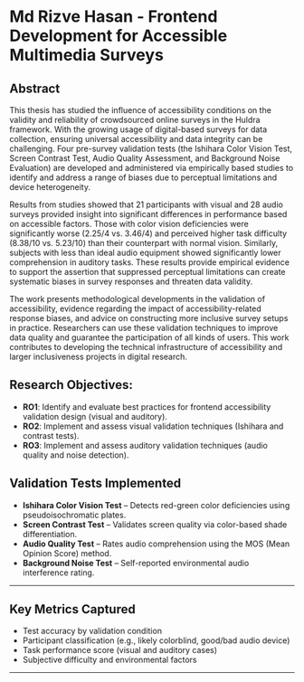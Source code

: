 # Md Rizve Hasan - Frontend Development for Accessible Multimedia Surveys

## Abstract

This thesis has studied the influence of accessibility conditions on the validity and reliability of crowdsourced online surveys in the Huldra framework. With the growing usage of digital-based surveys for data collection, ensuring universal accessibility and data integrity can be challenging. Four pre-survey validation tests (the Ishihara Color Vision Test, Screen Contrast Test, Audio Quality Assessment, and Background Noise Evaluation) are developed and administered via empirically based studies to identify and address a range of biases due to perceptual limitations and device heterogeneity.

Results from studies showed that 21 participants with visual and 28 audio surveys provided insight into significant differences in performance based on accessible factors. Those with color vision deficiencies were significantly worse (2.25/4 vs. 3.46/4) and perceived higher task difficulty (8.38/10 vs. 5.23/10) than their counterpart with normal vision. Similarly, subjects with less than ideal audio equipment showed significantly lower comprehension in auditory tasks. These results provide empirical evidence to support the assertion that suppressed perceptual limitations can create systematic biases in survey responses and threaten data validity.

The work presents methodological developments in the validation of accessibility, evidence regarding the impact of accessibility-related response biases, and advice on constructing more inclusive survey setups in practice. Researchers can use these validation techniques to improve data quality and guarantee the participation of all kinds of users. This work contributes to developing the technical infrastructure of accessibility and larger inclusiveness projects in digital research.

## Research Objectives:

- **RO1**: Identify and evaluate best practices for frontend accessibility validation design (visual and auditory).
- **RO2**: Implement and assess visual validation techniques (Ishihara and contrast tests).
- **RO3**: Implement and assess auditory validation techniques (audio quality and noise detection).

## Validation Tests Implemented

- **Ishihara Color Vision Test** – Detects red-green color deficiencies using pseudoisochromatic plates.
- **Screen Contrast Test** – Validates screen quality via color-based shade differentiation.
- **Audio Quality Test** – Rates audio comprehension using the MOS (Mean Opinion Score) method.
- **Background Noise Test** – Self-reported environmental audio interference rating.

---

## Key Metrics Captured

- Test accuracy by validation condition
- Participant classification (e.g., likely colorblind, good/bad audio device)
- Task performance score (visual and auditory cases)
- Subjective difficulty and environmental factors

---
